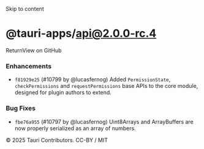 Skip to content
# @tauri-apps/api@2.0.0-rc.4
ReturnView on GitHub
### Enhancements
  * `f81929e25` (#10799 by @lucasfernog) Added `PermissionState`, `checkPermissions` and `requestPermissions` base APIs to the core module, designed for plugin authors to extend.


### Bug Fixes
  * `fbe76a955` (#10797 by @lucasfernog) Uint8Arrays and ArrayBuffers are now properly serialized as an array of numbers.


© 2025 Tauri Contributors. CC-BY / MIT
